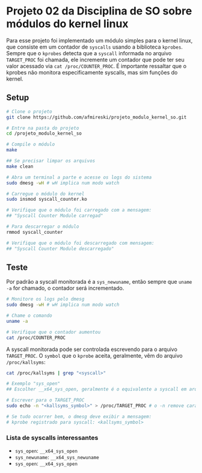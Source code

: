# Projeto 02 da Disciplina de SO sobre módulos do kernel linux

Para esse projeto foi implementado um módulo simples para o kernel linux, que consiste em um contador de `syscalls` usando a biblioteca `kprobes`.  
Sempre que o `kprobes` detecta que a `syscall` informada no arquivo `TARGET_PROC` foi chamada, ele incremente um contador que pode ter seu valor acessado via `cat /proc/COUNTER_PROC`.
É importante ressaltar que o kprobes não monitora especificamente syscalls, mas sim funções do kernel.

## Setup
```bash
# Clone o projeto
git clone https://github.com/afmireski/projeto_modulo_kernel_so.git

# Entre na pasta do projeto
cd /projeto_modulo_kernel_so

# Compile o módulo
make

## Se precisar limpar os arquivos
make clean

# Abra um terminal a parte e acesse os logs do sistema
sudo dmesg -wH # wH implica num modo watch

# Carregue o módulo do kernel
sudo insmod syscall_counter.ko

# Verifique que o módulo foi carregado com a mensagem:
## "Syscall Counter Module carregad"

# Para descarregar o módulo
rmmod syscall_counter

# Verifique que o módulo foi descarregado com mensagem:
## "Syscall Counter Module descarregado"
```

## Teste
Por padrão a syscall monitorada é a `sys_newuname`, então sempre que `uname -a` for chamado, o contador será incrementado.
```bash
# Monitore os logs pelo dmesg
sudo dmesg -wH # wH implica num modo watch

# Chame o comando
uname -a

# Verifique que o contador aumentou
cat /proc/COUNTER_PROC
```

A syscall monitorada pode ser controlada escrevendo para o arquivo `TARGET_PROC`. O `symbol` que o `kprobe` aceita, geralmente, vêm do arquivo `/proc/kallsyms`:
```bash
cat /proc/kallsyms | grep "<syscall>"

# Exemplo "sys_open"
## Escolher __x64_sys_open, geralmente é o equivalente a syscall em arquiteturas x64

# Escrever para o TARGET_PROC
sudo echo -n "<kallsyms_symbol>" > /proc/TARGET_PROC # o -n remove caracteres de quebra de linha

# Se tudo ocorrer bem, o dmesg deve exibir a mensagem:
# kprobe registrado para syscall: <kallsyms_symbol>
```
### Lista de syscalls interessantes
- `sys_open`: `__x64_sys_open`
- `sys_newuname`: `__x64_sys_newuname`
- `sys_open`: `__x64_sys_open`
